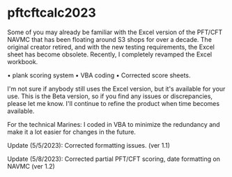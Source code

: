 # pftcftcalc2023

Some of you may already be familiar with the Excel version of the PFT/CFT NAVMC that has been floating around S3 shops for over a decade. The original creator retired, and with the new testing requirements, the Excel sheet has become obsolete. Recently, I completely revamped the Excel workbook.

•	plank scoring system
•	VBA coding
•	Corrected score sheets.

I'm not sure if anybody still uses the Excel version, but it's available for your use. This is the Beta version, so if you find any issues or discrepancies, please let me know. I'll continue to refine the product when time becomes available.

For the technical Marines:
I coded in VBA to minimize the redundancy and make it a lot easier for changes in the future.

Update (5/5/2023): Corrected formatting issues. (ver 1.1)

Update (5/8/2023): Corrected partial PFT/CFT scoring, date formatting on NAVMC (ver 1.2)
